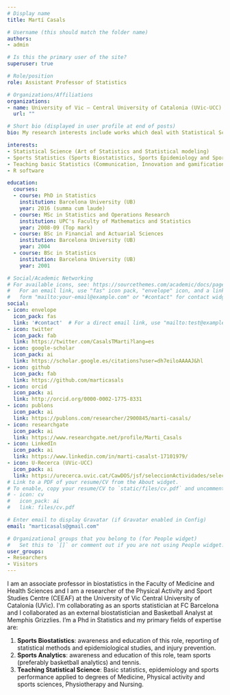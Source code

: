 ```yaml
---
# Display name
title: Martí Casals

# Username (this should match the folder name)
authors:
- admin

# Is this the primary user of the site?
superuser: true

# Role/position
role: Assistant Professor of Statistics

# Organizations/Affiliations
organizations:
- name: University of Vic – Central University of Catalonia (UVic-UCC)
  url: ""

# Short bio (displayed in user profile at end of posts)
bio: My research interests include works which deal with Statistical Science, Biostatistics, Epidemiology, Injury prevention, Sports analytics, Sport and Exercise Medicine, and which are scientifically accurate and reliable.

interests:
- Statistical Science (Art of Statistics and Statistical modeling) 
- Sports Statistics (Sports Biostatistics, Sports Epidemiology and Sports Analytics)
- Teaching basic Statistics (Communication, Innovation and gamification)
- R software

education:
  courses:
  - course: PhD in Statistics
    institution: Barcelona University (UB)
    year: 2016 (summa cum laude)
  - course: MSc in Statistics and Operations Research
    institution: UPC's Faculty of Mathematics and Statistics
    year: 2008-09 (Top mark)
  - course: BSc in Financial and Actuarial Sciences
    institution: Barcelona University (UB)
    year: 2004
  - course: BSc in Statistics
    institution: Barcelona University (UB)
    year: 2001

# Social/Academic Networking
# For available icons, see: https://sourcethemes.com/academic/docs/page-builder/#icons
#   For an email link, use "fas" icon pack, "envelope" icon, and a link in the
#   form "mailto:your-email@example.com" or "#contact" for contact widget.
social:
- icon: envelope
  icon_pack: fas
  link: '#contact'  # For a direct email link, use "mailto:test@example.org".
- icon: twitter
  icon_pack: fab
  link: https://twitter.com/CasalsTMarti?lang=es
- icon: google-scholar
  icon_pack: ai
  link: https://scholar.google.es/citations?user=dh7eiloAAAAJ&hl
- icon: github
  icon_pack: fab
  link: https://github.com/marticasals
- icon: orcid
  icon_pack: ai
  link: http://orcid.org/0000-0002-1775-8331
- icon: publons
  icon_pack: ai
  link: https://publons.com/researcher/2900845/marti-casals/
- icon: researchgate
  icon_pack: ai
  link: https://www.researchgate.net/profile/Marti_Casals 
- icon: LinkedIn 
  icon_pack: ai
  link: https://www.linkedin.com/in/marti-casalst-17101979/
- icon: U-Recerca (UVic-UCC) 
  icon_pack: ai
  link: https://urecerca.uvic.cat/CawDOS/jsf/seleccionActividades/seleccionActividades.jsf?id=354eb7fd944020cd&idioma=ca&tipo=activ&elmeucv=N 
# Link to a PDF of your resume/CV from the About widget.
# To enable, copy your resume/CV to `static/files/cv.pdf` and uncomment the lines below.
# - icon: cv
#   icon_pack: ai
#   link: files/cv.pdf

# Enter email to display Gravatar (if Gravatar enabled in Config)
email: "marticasals@gmail.com"

# Organizational groups that you belong to (for People widget)
#   Set this to `[]` or comment out if you are not using People widget.
user_groups:
- Researchers
- Visitors
---
```


I am an associate professor in biostatistics in the Faculty of Medicine and Health Sciences and I am a researcher of the Physical Activity and Sport Studies Centre (CEEAF) at the University of Vic Central University of Catalonia (UVic). I'm collaborating as an sports statistician at FC Barcelona 
and I collaborated as an external biostatistician and Basketball Analyst at Memphis Grizzlies. I’m a Phd in Statistics and my primary fields of expertise are:

1. **Sports Biostatistics**: awareness and education of this role, reporting of statistical methods and epidemiological studies, and injury prevention. 
2. **Sports Analytics**: awareness and education of this role, team sports (preferably basketball analytics) and tennis.
3. **Teaching Statistical Science**: Basic statistics, epidemiology and sports performance applied to degrees of Medicine, Physical activity and sports sciences, Physiotherapy and Nursing. 
